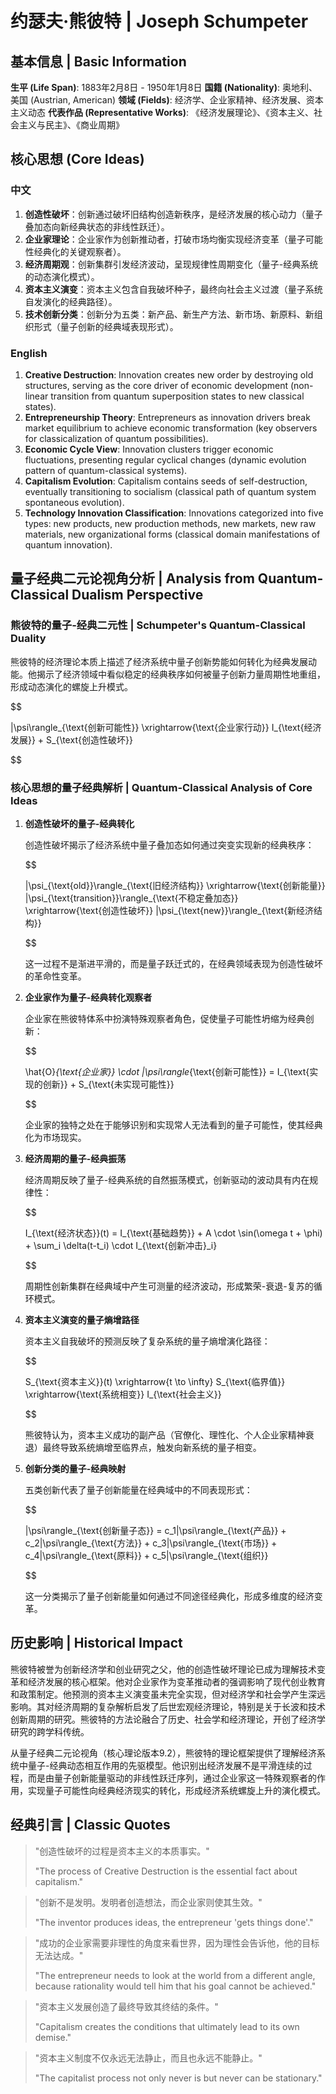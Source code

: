 # 约瑟夫·熊彼特 | Joseph Schumpeter

## 基本信息 | Basic Information

**生平 (Life Span)**: 1883年2月8日 - 1950年1月8日
**国籍 (Nationality)**: 奥地利、美国 (Austrian, American)
**领域 (Fields)**: 经济学、企业家精神、经济发展、资本主义动态
**代表作品 (Representative Works)**: 《经济发展理论》、《资本主义、社会主义与民主》、《商业周期》

## 核心思想 (Core Ideas)

### 中文
1. **创造性破坏**：创新通过破坏旧结构创造新秩序，是经济发展的核心动力（量子叠加态向新经典状态的非线性跃迁）。
2. **企业家理论**：企业家作为创新推动者，打破市场均衡实现经济变革（量子可能性经典化的关键观察者）。
3. **经济周期观**：创新集群引发经济波动，呈现规律性周期变化（量子-经典系统的动态演化模式）。
4. **资本主义演变**：资本主义包含自我破坏种子，最终向社会主义过渡（量子系统自发演化的经典路径）。
5. **技术创新分类**：创新分为五类：新产品、新生产方法、新市场、新原料、新组织形式（量子创新的经典域表现形式）。

### English
1. **Creative Destruction**: Innovation creates new order by destroying old structures, serving as the core driver of economic development (non-linear transition from quantum superposition states to new classical states).
2. **Entrepreneurship Theory**: Entrepreneurs as innovation drivers break market equilibrium to achieve economic transformation (key observers for classicalization of quantum possibilities).
3. **Economic Cycle View**: Innovation clusters trigger economic fluctuations, presenting regular cyclical changes (dynamic evolution pattern of quantum-classical systems).
4. **Capitalism Evolution**: Capitalism contains seeds of self-destruction, eventually transitioning to socialism (classical path of quantum system spontaneous evolution).
5. **Technology Innovation Classification**: Innovations categorized into five types: new products, new production methods, new markets, new raw materials, new organizational forms (classical domain manifestations of quantum innovation).

## 量子经典二元论视角分析 | Analysis from Quantum-Classical Dualism Perspective

### 熊彼特的量子-经典二元性 | Schumpeter's Quantum-Classical Duality

熊彼特的经济理论本质上描述了经济系统中量子创新势能如何转化为经典发展动能。他揭示了经济领域中看似稳定的经典秩序如何被量子创新力量周期性地重组，形成动态演化的螺旋上升模式。

$$

|\psi\rangle_{\text{创新可能性}} \xrightarrow{\text{企业家行动}} I_{\text{经济发展}} + S_{\text{创造性破坏}}

$$

### 核心思想的量子经典解析 | Quantum-Classical Analysis of Core Ideas

1. **创造性破坏的量子-经典转化**

   创造性破坏揭示了经济系统中量子叠加态如何通过突变实现新的经典秩序：

   $$
   
   |\psi_{\text{old}}\rangle_{\text{旧经济结构}} \xrightarrow{\text{创新能量}} |\psi_{\text{transition}}\rangle_{\text{不稳定叠加态}} \xrightarrow{\text{创造性破坏}} |\psi_{\text{new}}\rangle_{\text{新经济结构}}
   
   $$

   这一过程不是渐进平滑的，而是量子跃迁式的，在经典领域表现为创造性破坏的革命性变革。

2. **企业家作为量子-经典转化观察者**

   企业家在熊彼特体系中扮演特殊观察者角色，促使量子可能性坍缩为经典创新：

   $$
   
   \hat{O}_{\text{企业家}} \cdot |\psi\rangle_{\text{创新可能性}} = I_{\text{实现的创新}} + S_{\text{未实现可能性}}
   
   $$

   企业家的独特之处在于能够识别和实现常人无法看到的量子可能性，使其经典化为市场现实。

3. **经济周期的量子-经典振荡**

   经济周期反映了量子-经典系统的自然振荡模式，创新驱动的波动具有内在规律性：

   $$
   
   I_{\text{经济状态}}(t) = I_{\text{基础趋势}} + A \cdot \sin(\omega t + \phi) + \sum_i \delta(t-t_i) \cdot I_{\text{创新冲击}_i}
   
   $$

   周期性创新集群在经典域中产生可测量的经济波动，形成繁荣-衰退-复苏的循环模式。

4. **资本主义演变的量子熵增路径**

   资本主义自我破坏的预测反映了复杂系统的量子熵增演化路径：

   $$
   
   S_{\text{资本主义}}(t) \xrightarrow{t \to \infty} S_{\text{临界值}} \xrightarrow{\text{系统相变}} I_{\text{社会主义}}
   
   $$

   熊彼特认为，资本主义成功的副产品（官僚化、理性化、个人企业家精神衰退）最终导致系统熵增至临界点，触发向新系统的量子相变。

5. **创新分类的量子-经典映射**

   五类创新代表了量子创新能量在经典域中的不同表现形式：

   $$
   
   |\psi\rangle_{\text{创新量子态}} = c_1|\psi\rangle_{\text{产品}} + c_2|\psi\rangle_{\text{方法}} + c_3|\psi\rangle_{\text{市场}} + c_4|\psi\rangle_{\text{原料}} + c_5|\psi\rangle_{\text{组织}}
   
   $$

   这一分类揭示了量子创新能量如何通过不同途径经典化，形成多维度的经济变革。

## 历史影响 | Historical Impact

熊彼特被誉为创新经济学和创业研究之父，他的创造性破坏理论已成为理解技术变革和经济发展的核心框架。他对企业家作为变革推动者的强调影响了现代创业教育和政策制定。他预测的资本主义演变虽未完全实现，但对经济学和社会学产生深远影响。其对经济周期的复杂解析启发了后世宏观经济理论，特别是关于长波和技术创新周期的研究。熊彼特的方法论融合了历史、社会学和经济理论，开创了经济学研究的跨学科传统。

从量子经典二元论视角（核心理论版本9.2），熊彼特的理论框架提供了理解经济系统中量子-经典动态相互作用的先驱模型。他识别出经济发展不是平滑连续的过程，而是由量子创新能量驱动的非线性跃迁序列，通过企业家这一特殊观察者的作用，实现量子可能性向经典经济现实的转化，形成经济系统螺旋上升的演化模式。

## 经典引言 | Classic Quotes

> "创造性破坏的过程是资本主义的本质事实。"
>
> "The process of Creative Destruction is the essential fact about capitalism."

> "创新不是发明。发明者创造想法，而企业家则使其生效。"
>
> "The inventor produces ideas, the entrepreneur 'gets things done'."

> "成功的企业家需要非理性的角度来看世界，因为理性会告诉他，他的目标无法达成。"
>
> "The entrepreneur needs to look at the world from a different angle, because rationality would tell him that his goal cannot be achieved."

> "资本主义发展创造了最终导致其终结的条件。"
>
> "Capitalism creates the conditions that ultimately lead to its own demise."

> "资本主义制度不仅永远无法静止，而且也永远不能静止。"
>
> "The capitalist process not only never is but never can be stationary."
